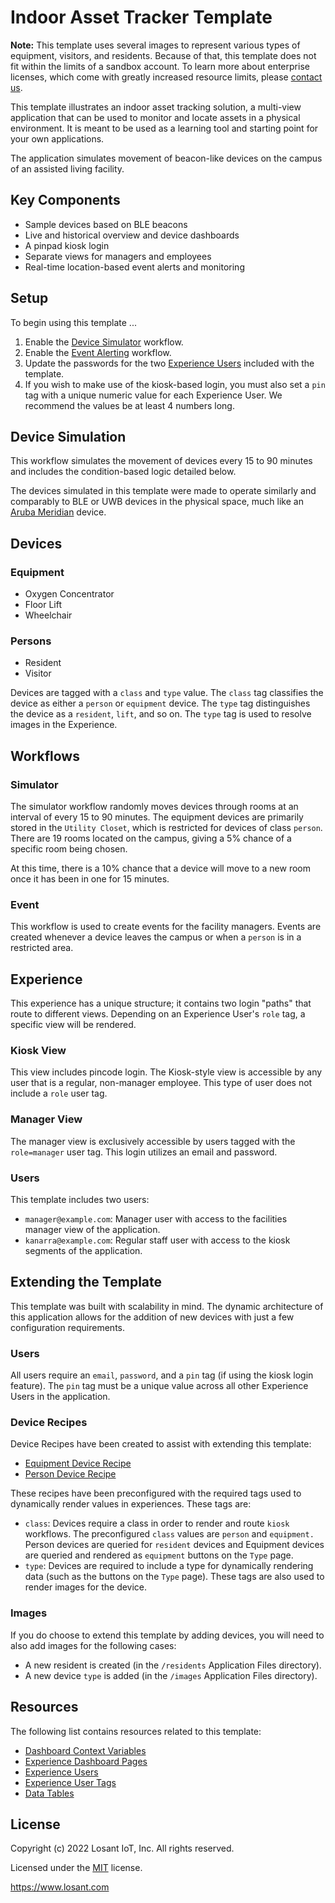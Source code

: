 # Indoor Asset Tracker Template

**Note:** This template uses several images to represent various types of equipment, visitors, and residents. Because of that, this template does not fit within the limits of a sandbox account. To learn more about enterprise licenses, which come with greatly increased resource limits, please [contact us](https://www.losant.com/contact-us).

This template illustrates an indoor asset tracking solution, a multi-view application that can be used to monitor and locate assets in a physical environment. It is meant to be used as a learning tool and starting point for your own applications.

The application simulates movement of beacon-like devices on the campus of an assisted living facility.

## Key Components
* Sample devices based on BLE beacons
* Live and historical overview and device dashboards
* A pinpad kiosk login
* Separate views for managers and employees
* Real-time location-based event alerts and monitoring

## Setup
To begin using this template ...

1. Enable the [Device Simulator](/applications/~exportplaceholderid-application-applicationIndoorAssetTracker-0~/workflows/~exportplaceholderid-flow-workflowDeviceSimulator-0~/develop) workflow.
2. Enable the [Event Alerting](/applications/~exportplaceholderid-application-applicationIndoorAssetTracker-0~/workflows/~exportplaceholderid-flow-workflowEventAlerting-3~/develop) workflow.
3. Update the passwords for the two [Experience Users](/applications/~exportplaceholderid-application-applicationIndoorAssetTracker-0~/experience/users) included with the template.
4. If you wish to make use of the kiosk-based login, you must also set a `pin` tag with a unique numeric value for each Experience User. We recommend the values be at least 4 numbers long.

## Device Simulation
This workflow simulates the movement of devices every 15 to 90 minutes and includes the condition-based logic detailed below.

The devices simulated in this template were made to operate similarly and comparably to BLE or UWB devices in the physical space, much like an [Aruba Meridian](https://docs.losant.com/applications/integrations/#meridian) device.

## Devices

### Equipment
- Oxygen Concentrator
- Floor Lift
- Wheelchair

### Persons
- Resident
- Visitor

Devices are tagged with a `class` and `type` value. The `class` tag classifies the device as either a `person` or `equipment` device. The `type` tag distinguishes the device as a `resident`, `lift`, and so on. The `type` tag is used to resolve images in the Experience.

## Workflows

### Simulator
The simulator workflow randomly moves devices through rooms at an interval of every 15 to 90 minutes. The equipment devices are primarily stored in the `Utility Closet`, which is restricted for devices of class `person`. There are 19 rooms located on the campus, giving a 5% chance of a specific room being chosen.

At this time, there is a 10% chance that a device will move to a new room once it has been in one for 15 minutes.

### Event
This workflow is used to create events for the facility managers. Events are created whenever a device leaves the campus or when a `person` is in a restricted area.

## Experience
This experience has a unique structure; it contains two login "paths" that route to different views. Depending on an Experience User's `role` tag, a specific view will be rendered.

### Kiosk View
This view includes pincode login. The Kiosk-style view is accessible by any user that is a regular, non-manager employee. This type of user does not include a `role` user tag. 

### Manager View
The manager view is exclusively accessible by users tagged with the `role=manager` user tag. This login utilizes an email and password.

### Users
This template includes two users:
- `manager@example.com`: Manager user with access to the facilities manager view of the application.
- `kanarra@example.com`: Regular staff user with access to the kiosk segments of the application.

## Extending the Template
This template was built with scalability in mind. The dynamic architecture of this application allows for the addition of new devices with just a few configuration requirements. 

### Users
All users require an `email`, `password`, and a `pin` tag (if using the kiosk login feature). The `pin` tag must be a unique value across all other Experience Users in the application.

### Device Recipes
Device Recipes have been created to assist with extending this template:

- [Equipment Device Recipe](/applications/~exportplaceholderid-application-applicationIndoorAssetTracker-0~/device-recipes/~exportplaceholderid-deviceRecipe-equipmentDevice-0~/properties)
- [Person Device Recipe](/applications/~exportplaceholderid-application-applicationIndoorAssetTracker-0~/device-recipes/~exportplaceholderid-deviceRecipe-personDevice-1~/properties)

These recipes have been preconfigured with the required tags used to dynamically render values in experiences. These tags are:

- `class`: Devices require a class in order to render and route `kiosk` workflows. The preconfigured `class` values are `person` and `equipment.` Person devices are queried for `resident` devices and Equipment devices are queried and rendered as `equipment` buttons on the `Type` page.
- `type`: Devices are required to include a type for dynamically rendering data (such as the buttons on the `Type` page). These tags are also used to render images for the device.

### Images
If you do choose to extend this template by adding devices, you will need to also add images for the following cases:

- A new resident is created (in the `/residents` Application Files directory).
- A new device `type` is added (in the `/images` Application Files directory).

## Resources
The following list contains resources related to this template:

* [Dashboard Context Variables](https://docs.losant.com/dashboards/context-variables/)
* [Experience Dashboard Pages](https://docs.losant.com/experiences/views/#dashboard-pages)
* [Experience Users](https://docs.losant.com/experiences/users/)
* [Experience User Tags](https://docs.losant.com/experiences/users/#user-tags)
* [Data Tables](https://docs.losant.com/data-tables/overview/)

## License

Copyright (c) 2022 Losant IoT, Inc. All rights reserved.

Licensed under the [MIT](https://github.com/Losant/losant-templates/blob/master/LICENSE.txt) license.

https://www.losant.com